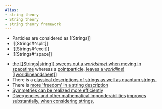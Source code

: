 ```yaml
---
Alias:
- string theory
- String theory
- string theory framework
---
```


- Particles are considered as [[Strings]]
- ![[Strings#^split]]
- ![[Strings#^excit]]
- ![[Strings#^space]]
* [the [[Strings|string]] sweeps out a *worldsheet* when moving in spacetime](zotero://open-pdf/library/items/E2TKJSGY?page=6&annotation=HWXRIPEB) whereas a [pointparticle, leaves a *worldline*](zotero://open-pdf/library/items/E2TKJSGY?page=6&annotation=WWGD7WYT)[![[worldlineandsheet]]](zotero://open-pdf/library/items/E2TKJSGY?page=6&annotation=LXJUMTKJ)
* There is a [classical descriptions of strings as well as quantum strings.](zotero://open-pdf/library/items/E2TKJSGY?page=7&annotation=ZM2HXN3T)
* There is [more 'freedom' in a string description](zotero://open-pdf/library/items/E2TKJSGY?page=7&annotation=7ATIWYQE)
* [Symmetries can be realized more efficiently](zotero://open-pdf/library/items/E2TKJSGY?page=7&annotation=9QENHRDE)
* [Divergencies and other mathematical imponderabilities](zotero://open-pdf/library/items/E2TKJSGY?page=7&annotation=56WFQD8X) [improves substantially, when considering strings.](zotero://open-pdf/library/items/E2TKJSGY?page=7&annotation=J8QPT8E9)



